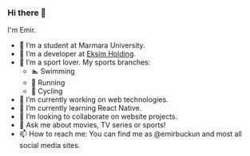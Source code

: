 ### Hi there 👋

I'm Emir.
- 🏫 I’m a student at Marmara University.
- 💼 I’m a developer at [Eksim Holding](https://www.eksim.com.tr/).
- 🏅 I’m a sport lover. My sports branches:
  - 🏊 Swimming
  - 🏃 Running
  - 🚴 Cycling
- 🔭 I’m currently working on web technologies.
- 🌱 I’m currently learning React Native.
- 👯 I’m looking to collaborate on website projects.
- 💬 Ask me about movies, TV series or sports!
- 📫 How to reach me: You can find me as @emirbuckun and most all social media sites.
